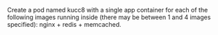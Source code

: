 Create a pod named kucc8 with a single app container for each of the following images running inside (there may be between 1 and 4 images specified): nginx + redis + memcached.